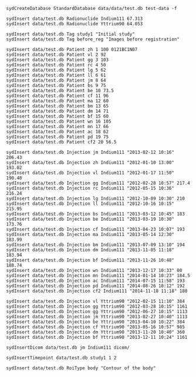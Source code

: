 

    sydCreateDatabase StandardDatabase data/data/test.db test-data -f

    sydInsert data/test.db Radionuclide Indium111 67.313
    sydInsert data/test.db Radionuclide Yttrium90 64.053

    sydInsert data/test.db Tag study1 "Initial study"
    sydInsert data/test.db Tag before_reg "Images before registration"

    sydInsert data/test.db Patient zh 1 100 0121BC1N07
	sydInsert data/test.db Patient vl 2 92
	sydInsert data/test.db Patient gg 3 103
	sydInsert data/test.db Patient rc 4 50
	sydInsert data/test.db Patient lg 5 62
	sydInsert data/test.db Patient ll 6 61
	sydInsert data/test.db Patient jm 8 64
	sydInsert data/test.db Patient bs 9 75
	sydInsert data/test.db Patient be 10 73.5
	sydInsert data/test.db Patient cf 11 96
	sydInsert data/test.db Patient ma 12 60
	sydInsert data/test.db Patient bm 13 65
	sydInsert data/test.db Patient dm 14 71
	sydInsert data/test.db Patient bf 15 60
	sydInsert data/test.db Patient wn 16 105
	sydInsert data/test.db Patient mn 17 66
	sydInsert data/test.db Patient ac 18 62
	sydInsert data/test.db Patient pd 19 75
	sydInsert data/test.db Patient cf2 20 56.5

	sydInsert data/test.db Injection jm Indium111 "2013-02-12 10:16" 206.43
	sydInsert data/test.db Injection zh Indium111 "2012-01-10 13:00" 193.02
	sydInsert data/test.db Injection vl Indium111 "2012-01-17 11:50" 190.48
	sydInsert data/test.db Injection gg Indium111 "2012-02-28 10:57" 217.4
	sydInsert data/test.db Injection rc Indium111 "2012-05-15 10:36" 216.24
	sydInsert data/test.db Injection lg Indium111 "2012-10-09 10:30" 210
	sydInsert data/test.db Injection ll Indium111 "2012-10-16 10:15" 215.95
	sydInsert data/test.db Injection bs Indium111 "2013-03-12 10:45" 183
	sydInsert data/test.db Injection be Indium111 "2013-03-19 10:30" 173.76
	sydInsert data/test.db Injection cf Indium111 "2013-04-23 10:07" 193
	sydInsert data/test.db Injection ma Indium111 "2013-05-14 12:30" 183.99
	sydInsert data/test.db Injection bm Indium111 "2013-07-09 13:10" 194
	sydInsert data/test.db Injection dm Indium111 "2013-11-05 11:18" 183.94
	sydInsert data/test.db Injection bf Indium111 "2013-11-26 10:48" 188.74
	sydInsert data/test.db Injection wn Indium111 "2013-12-17 10:33" 00
	sydInsert data/test.db Injection mn Indium111 "2014-01-14 10:23" 184.5
	sydInsert data/test.db Injection ac Indium111 "2014-07-15 11:58" 193
	sydInsert data/test.db Injection pd Indium111 "2014-08-26 10:12" 192
	sydInsert data/test.db Injection cf2 Indium111 "2014-11-18 11:18" 180

	sydInsert data/test.db Injection vl Yttrium90 "2012-02-15 11:10" 384
	sydInsert data/test.db Injection gg Yttrium90 "2012-03-28 10:15" 1161
	sydInsert data/test.db Injection gg Yttrium90 "2012-06-27 10:15" 1113
	sydInsert data/test.db Injection jm Yttrium90 "2013-02-27 10:40" 1113
	sydInsert data/test.db Injection be Yttrium90 "2013-04-10 10:22" 384
	sydInsert data/test.db Injection cf Yttrium90 "2013-05-16 10:57" 985
	sydInsert data/test.db Injection dm Yttrium90 "2013-11-20 10:40" 360
	sydInsert data/test.db Injection bf Yttrium90 "2013-12-11 10:24" 1161

    sydInsertDicom data/test.db jm Indium111 dicom/

    sydInsertTimepoint data/test.db study1 1 2

    sydInsert data/test.db RoiType body "Contour of the body"
